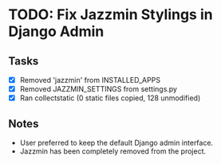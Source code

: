 # TODO: Fix Jazzmin Stylings in Django Admin

## Tasks
- [x] Removed 'jazzmin' from INSTALLED_APPS
- [x] Removed JAZZMIN_SETTINGS from settings.py
- [x] Ran collectstatic (0 static files copied, 128 unmodified)

## Notes
- User preferred to keep the default Django admin interface.
- Jazzmin has been completely removed from the project.
